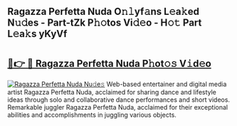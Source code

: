 ## Ragazza Perfetta Nuda O𝚗𝚕yf𝚊ns L𝚎a𝚔ed N𝚞𝚍es - Part-tZk P𝚑𝚘tos Vi𝚍𝚎o - H𝚘𝚝 Part L𝚎a𝚔s yKyVf

# <h2><a href="http://kf8m4k.oniu.top/?m=Ragazza+Perfetta+Nuda">🔗👉 🔴 Ragazza Perfetta Nuda P𝚑ot𝚘𝚜 V𝚒d𝚎o</a></h2>

[![Ragazza Perfetta Nuda Nu𝚍e𝚜](https://i.imgur.com/0qMVB7G.gif)](http://kf8m4k.oniu.top/?m=Ragazza+Perfetta+Nuda)
Web-based entertainer and digital media artist Ragazza Perfetta Nuda, acclaimed for sharing dance and lifestyle ideas through solo and collaborative dance performances and short videos. Remarkable juggler Ragazza Perfetta Nuda, acclaimed for their exceptional abilities and accomplishments in juggling various objects.  
